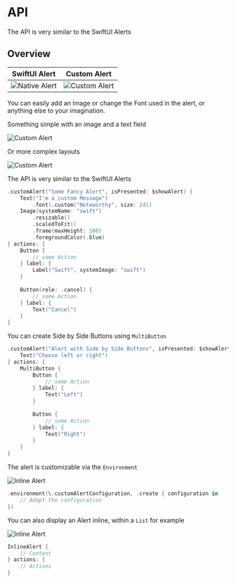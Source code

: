 # API

The API is very similar to the SwiftUI Alerts

## Overview

| SwiftUI Alert | Custom Alert |
|:-:|:-:|
| ![Native Alert](SwiftUI) | ![Custom Alert](Custom) |

You can easily add an Image or change the Font used in the alert, or anything else to your imagination.

Something simple with an image and a text field

![Custom Alert](Fancy)

Or more complex layouts

![Custom Alert](Complex)

The API is very similar to the SwiftUI Alerts

```swift
.customAlert("Some Fancy Alert", isPresented: $showAlert) {
    Text("I'm a custom Message")
        .font(.custom("Noteworthy", size: 24))
    Image(systemName: "swift")
        .resizable()
        .scaledToFit()
        .frame(maxHeight: 100)
        .foregroundColor(.blue)
} actions: {
    Button {
        // some Action
    } label: {
        Label("Swift", systemImage: "swift")
    }
    
    Button(role: .cancel) {
        // some Action
    } label: {
        Text("Cancel")
    }
}
```

You can create Side by Side Buttons using `MultiButton`

```swift
.customAlert("Alert with Side by Side Buttons", isPresented: $showAlert) {
    Text("Choose left or right")
} actions: {
    MultiButton {
        Button {
            // some Action
        } label: {
            Text("Left")
        }
        
        Button {
            // some Action
        } label: {
            Text("Right")
        }
    }
}
```

The alert is customizable via the `Environment`

![Inline Alert](CustomConfiguration)

```swift
.environment(\.customAlertConfiguration, .create { configuration in
    // Adapt the configuration
})
```

You can also display an Alert inline, within a `List` for example

![Inline Alert](InlineAlert)

```swift
InlineAlert {
    // Content
} actions: {
    // Actions
}
```

